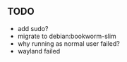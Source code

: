 ## TODO
- add sudo?
- migrate to debian:bookworm-slim
- why running as normal user failed?
- wayland failed